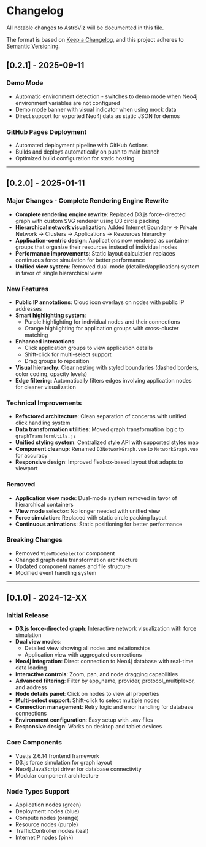 # Changelog

All notable changes to AstroViz will be documented in this file.

The format is based on [Keep a Changelog](https://keepachangelog.com/en/1.0.0/),
and this project adheres to [Semantic Versioning](https://semver.org/spec/v2.0.0.html).

## [0.2.1] - 2025-09-11

### Demo Mode
- Automatic environment detection - switches to demo mode when Neo4j environment variables are not configured
- Demo mode banner with visual indicator when using mock data
- Direct support for exported Neo4j data as static JSON for demos

### GitHub Pages Deployment
- Automated deployment pipeline with GitHub Actions
- Builds and deploys automatically on push to main branch
- Optimized build configuration for static hosting

---

## [0.2.0] - 2025-01-11

### Major Changes - Complete Rendering Engine Rewrite
- **Complete rendering engine rewrite**: Replaced D3.js force-directed graph with custom SVG renderer using D3 circle packing
- **Hierarchical network visualization**: Added Internet Boundary → Private Network → Clusters → Applications → Resources hierarchy
- **Application-centric design**: Applications now rendered as container groups that organize their resources instead of individual nodes
- **Performance improvements**: Static layout calculation replaces continuous force simulation for better performance
- **Unified view system**: Removed dual-mode (detailed/application) system in favor of single hierarchical view

### New Features
- **Public IP annotations**: Cloud icon overlays on nodes with public IP addresses
- **Smart highlighting system**: 
  - Purple highlighting for individual nodes and their connections
  - Orange highlighting for application groups with cross-cluster matching
- **Enhanced interactions**: 
  - Click application groups to view application details
  - Shift-click for multi-select support
  - Drag groups to reposition
- **Visual hierarchy**: Clear nesting with styled boundaries (dashed borders, color coding, opacity levels)
- **Edge filtering**: Automatically filters edges involving application nodes for cleaner visualization

### Technical Improvements
- **Refactored architecture**: Clean separation of concerns with unified click handling system
- **Data transformation utilities**: Moved graph transformation logic to `graphTransformUtils.js`
- **Unified styling system**: Centralized style API with supported styles map
- **Component cleanup**: Renamed `D3NetworkGraph.vue` to `NetworkGraph.vue` for accuracy
- **Responsive design**: Improved flexbox-based layout that adapts to viewport

### Removed
- **Application view mode**: Dual-mode system removed in favor of hierarchical containers
- **View mode selector**: No longer needed with unified view
- **Force simulation**: Replaced with static circle packing layout
- **Continuous animations**: Static positioning for better performance

### Breaking Changes
- Removed `ViewModeSelector` component
- Changed graph data transformation architecture
- Updated component names and file structure
- Modified event handling system

---

## [0.1.0] - 2024-12-XX

### Initial Release
- **D3.js force-directed graph**: Interactive network visualization with force simulation
- **Dual view modes**:
  - Detailed view showing all nodes and relationships
  - Application view with aggregated connections
- **Neo4j integration**: Direct connection to Neo4j database with real-time data loading
- **Interactive controls**: Zoom, pan, and node dragging capabilities
- **Advanced filtering**: Filter by app_name, provider, protocol_multiplexor, and address
- **Node details panel**: Click on nodes to view all properties
- **Multi-select support**: Shift-click to select multiple nodes
- **Connection management**: Retry logic and error handling for database connections
- **Environment configuration**: Easy setup with `.env` files
- **Responsive design**: Works on desktop and tablet devices

### Core Components
- Vue.js 2.6.14 frontend framework
- D3.js force simulation for graph layout
- Neo4j JavaScript driver for database connectivity
- Modular component architecture

### Node Types Support
- Application nodes (green)
- Deployment nodes (blue) 
- Compute nodes (orange)
- Resource nodes (purple)
- TrafficController nodes (teal)
- InternetIP nodes (pink)